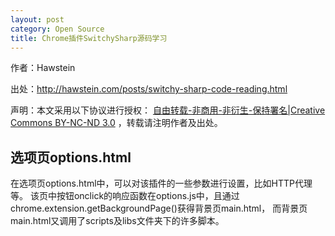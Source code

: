 ```yaml
---
layout: post
category: Open Source
title: Chrome插件SwitchySharp源码学习
---
```


作者：Hawstein

出处：<http://hawstein.com/posts/switchy-sharp-code-reading.html>

声明：本文采用以下协议进行授权：
[自由转载-非商用-非衍生-保持署名|Creative Commons BY-NC-ND 3.0](http://creativecommons.org/licenses/by-nc-nd/3.0/deed.zh)
，转载请注明作者及出处。

## 选项页options.html

在选项页options.html中，可以对该插件的一些参数进行设置，比如HTTP代理等。
该页中按钮onclick的响应函数在options.js中，且通过
chrome.extension.getBackgroundPage()获得背景页main.html，
而背景页main.html又调用了scripts及libs文件夹下的许多脚本。
